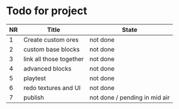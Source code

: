 # Todo for project

NR | Title | State
--- | --- | ---
1 | Create custom ores | not done
2 | custom base blocks | not done
3 | link all those together | not done
4 | advanced blocks | not done
5 | playtest | not done
6 | redo textures and UI | not done
7 | publish | not done / pending in mid air  
